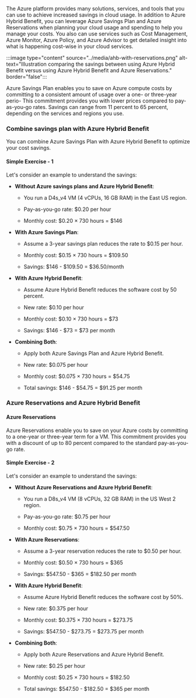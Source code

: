 The Azure platform provides many solutions, services, and tools that you can use to achieve increased savings in cloud usage. In addition to Azure Hybrid Benefit, you can leverage Azure Savings Plan and Azure Reservations when planning your cloud usage and spending to help you manage your costs. You also can use services such as Cost Management, Azure Monitor, Azure Policy, and Azure Advisor to get detailed insight into what is happening cost-wise in your cloud services.

:::image type="content" source="../media/ahb-with-reservations.png" alt-text="Illustration comparing the savings between using Azure Hybrid Benefit versus using Azure Hybrid Benefit and Azure Reservations." border="false":::

Azure Savings Plan enables you to save on Azure compute costs by committing to a consistent amount of usage over a one- or three-year perio- This commitment provides you with lower prices compared to pay-as-you-go rates. Savings can range from 11 percent to 65 percent, depending on the services and regions you use.

### Combine savings plan with Azure Hybrid Benefit

You can combine Azure Savings Plan with Azure Hybrid Benefit to optimize your cost savings.

#### Simple Exercise - 1

Let's consider an example to understand the savings:

- **Without Azure savings plans and Azure Hybrid Benefit**:

    - You run a D4s_v4 VM (4 vCPUs, 16 GB RAM) in the East US region.

    - Pay-as-you-go rate: \$0.20 per hour

    - Monthly cost: \$0.20 × 730 hours = \$146

- **With Azure Savings Plan**:

    - Assume a 3-year savings plan reduces the rate to \$0.15 per hour.

    - Monthly cost: \$0.15 × 730 hours = \$109.50

    - Savings: \$146 - \$109.50 = \$36.50/month

- **With Azure Hybrid Benefit**:

    - Assume Azure Hybrid Benefit reduces the software cost by 50 percent.

    - New rate: \$0.10 per hour

    - Monthly cost: \$0.10 × 730 hours = \$73

    - Savings: \$146 - \$73 = \$73 per month

- **Combining Both**:

    - Apply both Azure Savings Plan and Azure Hybrid Benefit.

    - New rate: \$0.075 per hour

    - Monthly cost: \$0.075 × 730 hours = \$54.75

    - Total savings: \$146 - \$54.75 = \$91.25 per month

### Azure Reservations and Azure Hybrid Benefit

#### Azure Reservations

Azure Reservations enable you to save on your Azure costs by committing to a one-year or three-year term for a VM. This commitment provides you with a discount of up to 80 percent compared to the standard pay-as-you-go rate.

#### Simple Exercise - 2

Let's consider an example to understand the savings:

- **Without Azure Reservations and Azure Hybrid Benefit**:

    - You run a D8s_v4 VM (8 vCPUs, 32 GB RAM) in the US West 2 region.

    - Pay-as-you-go rate: \$0.75 per hour

    - Monthly cost: \$0.75 × 730 hours = \$547.50

- **With Azure Reservations**:

    - Assume a 3-year reservation reduces the rate to \$0.50 per hour.

    - Monthly cost: \$0.50 × 730 hours = \$365

    - Savings: \$547.50 - \$365 = \$182.50 per month

- **With Azure Hybrid Benefit**:

    - Assume Azure Hybrid Benefit reduces the software cost by 50%.

    - New rate: \$0.375 per hour

    - Monthly cost: \$0.375 × 730 hours = \$273.75

    - Savings: \$547.50 - \$273.75 = \$273.75 per month

- **Combining Both**:

    - Apply both Azure Reservations and Azure Hybrid Benefit.

    - New rate: \$0.25 per hour

    - Monthly cost: \$0.25 × 730 hours = \$182.50

    - Total savings: \$547.50 - \$182.50 = \$365 per month
